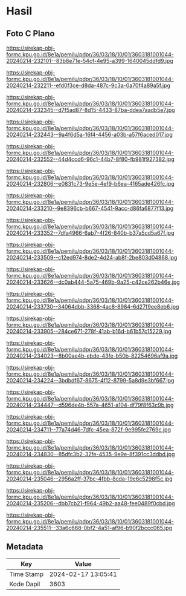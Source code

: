# Hasil

## Foto C Plano

https://sirekap-obj-formc.kpu.go.id/8e1a/pemilu/pdpr/36/03/18/10/01/3603181001044-20240214-232101--83b8e71e-54cf-4e95-a399-1640045ddfd9.jpg

https://sirekap-obj-formc.kpu.go.id/8e1a/pemilu/pdpr/36/03/18/10/01/3603181001044-20240214-232211--efd0f3ce-d8da-487c-9c3a-0a70f4a89a5f.jpg

https://sirekap-obj-formc.kpu.go.id/8e1a/pemilu/pdpr/36/03/18/10/01/3603181001044-20240214-232345--d7f5ad87-8d15-4433-87ba-ddea7aadb5e7.jpg

https://sirekap-obj-formc.kpu.go.id/8e1a/pemilu/pdpr/36/03/18/10/01/3603181001044-20240214-232443--9a4f6d5a-16f4-4456-a03b-a57f6aced017.jpg

https://sirekap-obj-formc.kpu.go.id/8e1a/pemilu/pdpr/36/03/18/10/01/3603181001044-20240214-232552--44d4ccd6-96c1-44b7-8f80-fb981f927382.jpg

https://sirekap-obj-formc.kpu.go.id/8e1a/pemilu/pdpr/36/03/18/10/01/3603181001044-20240214-232806--e0831c73-9e5e-4ef9-b6ea-4165ade426fc.jpg

https://sirekap-obj-formc.kpu.go.id/8e1a/pemilu/pdpr/36/03/18/10/01/3603181001044-20240214-233210--9e8396cb-b667-4541-9acc-d86fa6877f13.jpg

https://sirekap-obj-formc.kpu.go.id/8e1a/pemilu/pdpr/36/03/18/10/01/3603181001044-20240214-233352--7dfa4966-6ab7-4f26-840b-b37a5cd5a67f.jpg

https://sirekap-obj-formc.kpu.go.id/8e1a/pemilu/pdpr/36/03/18/10/01/3603181001044-20240214-233509--c12ed974-8de2-4d24-ab8f-2be803d04868.jpg

https://sirekap-obj-formc.kpu.go.id/8e1a/pemilu/pdpr/36/03/18/10/01/3603181001044-20240214-233626--dc0ab444-5a75-469b-9a25-c42ce262b46e.jpg

https://sirekap-obj-formc.kpu.go.id/8e1a/pemilu/pdpr/36/03/18/10/01/3603181001044-20240214-233730--34064dbb-3368-4ac8-8984-6d27f9ee8eb6.jpg

https://sirekap-obj-formc.kpu.go.id/8e1a/pemilu/pdpr/36/03/18/10/01/3603181001044-20240214-233905--284ce671-278f-41ab-b16d-b61b57c15229.jpg

https://sirekap-obj-formc.kpu.go.id/8e1a/pemilu/pdpr/36/03/18/10/01/3603181001044-20240214-234023--8b00ae4b-ebde-43fe-b50b-82254696af9a.jpg

https://sirekap-obj-formc.kpu.go.id/8e1a/pemilu/pdpr/36/03/18/10/01/3603181001044-20240214-234224--3bdbdf67-8675-4f12-8799-5a8d9e3bf667.jpg

https://sirekap-obj-formc.kpu.go.id/8e1a/pemilu/pdpr/36/03/18/10/01/3603181001044-20240214-234447--d596de4b-557a-4651-a104-df79f8f63c9b.jpg

https://sirekap-obj-formc.kpu.go.id/8e1a/pemilu/pdpr/36/03/18/10/01/3603181001044-20240214-234711--77a74d46-7dfc-45ea-872f-9e995fe2769c.jpg

https://sirekap-obj-formc.kpu.go.id/8e1a/pemilu/pdpr/36/03/18/10/01/3603181001044-20240214-234830--85dfc3b2-32fe-4535-9e9e-8f391cc3ddbd.jpg

https://sirekap-obj-formc.kpu.go.id/8e1a/pemilu/pdpr/36/03/18/10/01/3603181001044-20240214-235046--2956a2ff-37bc-4fbb-8cda-19e6c5298f5c.jpg

https://sirekap-obj-formc.kpu.go.id/8e1a/pemilu/pdpr/36/03/18/10/01/3603181001044-20240214-235206--dbb7cb21-f964-49b2-aa48-fee0489f0cbd.jpg

https://sirekap-obj-formc.kpu.go.id/8e1a/pemilu/pdpr/36/03/18/10/01/3603181001044-20240214-235511--33a6c668-0bf2-4a51-af96-b90f2bccc065.jpg


## Metadata

| Key        | Value               |
| ---------- | ------------------- |
| Time Stamp | 2024-02-17 13:05:41 |
| Kode Dapil | 3603                |



